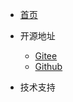 - [首页](/)

- 开源地址
  - [Gitee](https://gitee.com/uai-team/uai-editor)
  - [Github](https://github.com/uai-team/uai-editor)

- 技术支持